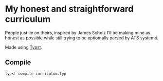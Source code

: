 # My honest and straightforward curriculum

People just lie on theirs, inspired by James Scholz I'll be making mine as honest as possible while still trying to be optiomally parsed by ATS systems.

Made using [Typst](https://typst.app/).

## Compile
```sh
typst compile curriculum.typ
```